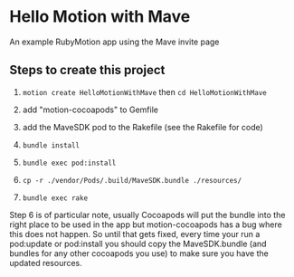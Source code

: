 # Hello Motion with Mave

An example RubyMotion app using the Mave invite page

## Steps to create this project

1. `motion create HelloMotionWithMave` then `cd HelloMotionWithMave`

2. add "motion-cocoapods" to Gemfile

3. add the MaveSDK pod to the Rakefile (see the Rakefile for code)

4. `bundle install`

5. `bundle exec pod:install`

6. `cp -r ./vendor/Pods/.build/MaveSDK.bundle ./resources/`

7. `bundle exec rake`

Step 6 is of particular note, usually Cocoapods will put the bundle into the right place to be used in the app but motion-cocoapods has a bug where this does not happen. So until that gets fixed, every time your run a pod:update or pod:install you should copy the MaveSDK.bundle (and bundles for any other cocoapods you use) to make sure you have the updated resources.
